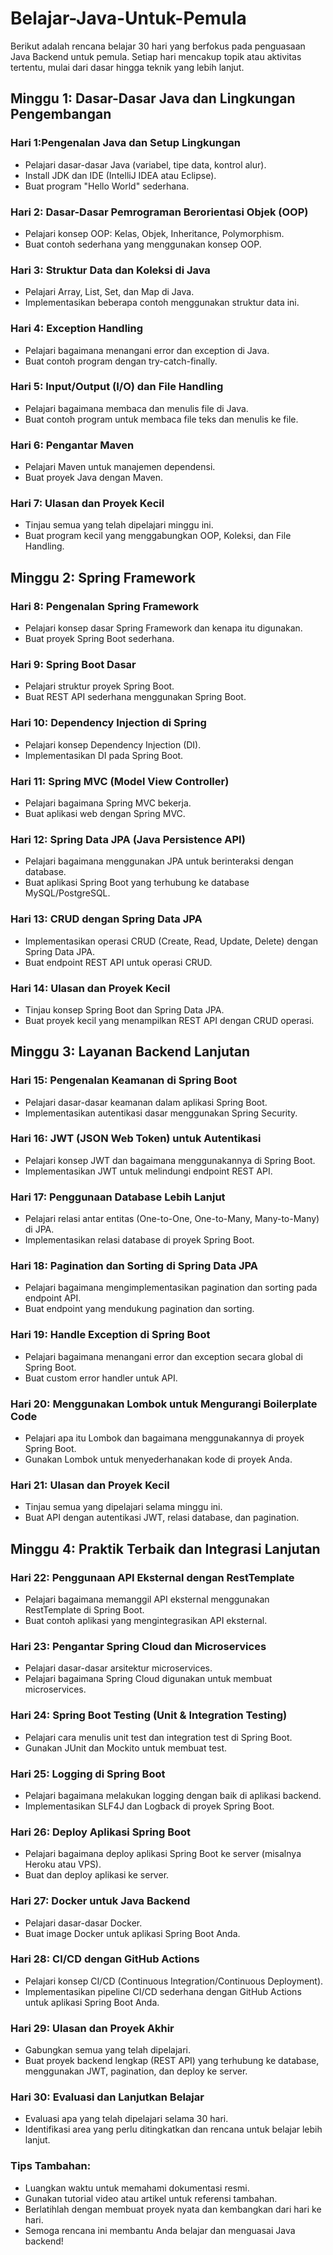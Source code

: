 # Belajar-Java-Untuk-Pemula
Berikut adalah rencana belajar 30 hari yang berfokus pada penguasaan Java Backend untuk pemula. Setiap hari mencakup topik atau aktivitas tertentu, mulai dari dasar hingga teknik yang lebih lanjut.

## Minggu 1: Dasar-Dasar Java dan Lingkungan Pengembangan
### Hari 1:Pengenalan Java dan Setup Lingkungan
- Pelajari dasar-dasar Java (variabel, tipe data, kontrol alur).
- Install JDK dan IDE (IntelliJ IDEA atau Eclipse).
- Buat program "Hello World" sederhana.

### Hari 2: Dasar-Dasar Pemrograman Berorientasi Objek (OOP)
- Pelajari konsep OOP: Kelas, Objek, Inheritance, Polymorphism.
- Buat contoh sederhana yang menggunakan konsep OOP.

### Hari 3: Struktur Data dan Koleksi di Java
- Pelajari Array, List, Set, dan Map di Java.
- Implementasikan beberapa contoh menggunakan struktur data ini.

### Hari 4: Exception Handling
- Pelajari bagaimana menangani error dan exception di Java.
- Buat contoh program dengan try-catch-finally.

### Hari 5: Input/Output (I/O) dan File Handling
- Pelajari bagaimana membaca dan menulis file di Java.
- Buat contoh program untuk membaca file teks dan menulis ke file.

### Hari 6: Pengantar Maven
- Pelajari Maven untuk manajemen dependensi.
- Buat proyek Java dengan Maven.

### Hari 7: Ulasan dan Proyek Kecil
- Tinjau semua yang telah dipelajari minggu ini.
- Buat program kecil yang menggabungkan OOP, Koleksi, dan File Handling.

## Minggu 2: Spring Framework
### Hari 8: Pengenalan Spring Framework
- Pelajari konsep dasar Spring Framework dan kenapa itu digunakan.
- Buat proyek Spring Boot sederhana.

### Hari 9: Spring Boot Dasar
- Pelajari struktur proyek Spring Boot.
- Buat REST API sederhana menggunakan Spring Boot.

### Hari 10: Dependency Injection di Spring
- Pelajari konsep Dependency Injection (DI).
- Implementasikan DI pada Spring Boot.

### Hari 11: Spring MVC (Model View Controller)
- Pelajari bagaimana Spring MVC bekerja.
- Buat aplikasi web dengan Spring MVC.

### Hari 12: Spring Data JPA (Java Persistence API)
- Pelajari bagaimana menggunakan JPA untuk berinteraksi dengan database.
- Buat aplikasi Spring Boot yang terhubung ke database MySQL/PostgreSQL.

### Hari 13: CRUD dengan Spring Data JPA
- Implementasikan operasi CRUD (Create, Read, Update, Delete) dengan Spring Data JPA.
- Buat endpoint REST API untuk operasi CRUD.

### Hari 14: Ulasan dan Proyek Kecil
- Tinjau konsep Spring Boot dan Spring Data JPA.
- Buat proyek kecil yang menampilkan REST API dengan CRUD operasi.

## Minggu 3: Layanan Backend Lanjutan
### Hari 15: Pengenalan Keamanan di Spring Boot
- Pelajari dasar-dasar keamanan dalam aplikasi Spring Boot.
- Implementasikan autentikasi dasar menggunakan Spring Security. 

### Hari 16: JWT (JSON Web Token) untuk Autentikasi
- Pelajari konsep JWT dan bagaimana menggunakannya di Spring Boot.
- Implementasikan JWT untuk melindungi endpoint REST API.

### Hari 17: Penggunaan Database Lebih Lanjut
- Pelajari relasi antar entitas (One-to-One, One-to-Many, Many-to-Many) di JPA.
- Implementasikan relasi database di proyek Spring Boot.

### Hari 18: Pagination dan Sorting di Spring Data JPA
- Pelajari bagaimana mengimplementasikan pagination dan sorting pada endpoint API.
- Buat endpoint yang mendukung pagination dan sorting.

### Hari 19: Handle Exception di Spring Boot
- Pelajari bagaimana menangani error dan exception secara global di Spring Boot.
- Buat custom error handler untuk API.

### Hari 20: Menggunakan Lombok untuk Mengurangi Boilerplate Code
- Pelajari apa itu Lombok dan bagaimana menggunakannya di proyek Spring Boot.
- Gunakan Lombok untuk menyederhanakan kode di proyek Anda.

### Hari 21: Ulasan dan Proyek Kecil
- Tinjau semua yang dipelajari selama minggu ini.
- Buat API dengan autentikasi JWT, relasi database, dan pagination.

## Minggu 4: Praktik Terbaik dan Integrasi Lanjutan

### Hari 22: Penggunaan API Eksternal dengan RestTemplate
- Pelajari bagaimana memanggil API eksternal menggunakan RestTemplate di Spring Boot.
- Buat contoh aplikasi yang mengintegrasikan API eksternal.

### Hari 23: Pengantar Spring Cloud dan Microservices
- Pelajari dasar-dasar arsitektur microservices.
- Pelajari bagaimana Spring Cloud digunakan untuk membuat microservices.

### Hari 24: Spring Boot Testing (Unit & Integration Testing)
- Pelajari cara menulis unit test dan integration test di Spring Boot.
- Gunakan JUnit dan Mockito untuk membuat test.

### Hari 25: Logging di Spring Boot
- Pelajari bagaimana melakukan logging dengan baik di aplikasi backend.
- Implementasikan SLF4J dan Logback di proyek Spring Boot.

### Hari 26: Deploy Aplikasi Spring Boot
- Pelajari bagaimana deploy aplikasi Spring Boot ke server (misalnya Heroku atau VPS).
- Buat dan deploy aplikasi ke server.

### Hari 27: Docker untuk Java Backend
- Pelajari dasar-dasar Docker.
- Buat image Docker untuk aplikasi Spring Boot Anda.

### Hari 28: CI/CD dengan GitHub Actions
- Pelajari konsep CI/CD (Continuous Integration/Continuous Deployment).
- Implementasikan pipeline CI/CD sederhana dengan GitHub Actions untuk aplikasi Spring Boot Anda.

### Hari 29: Ulasan dan Proyek Akhir
- Gabungkan semua yang telah dipelajari.
- Buat proyek backend lengkap (REST API) yang terhubung ke database, menggunakan JWT, pagination, dan deploy ke server.

### Hari 30: Evaluasi dan Lanjutkan Belajar
- Evaluasi apa yang telah dipelajari selama 30 hari.
- Identifikasi area yang perlu ditingkatkan dan rencana untuk belajar lebih lanjut.

### Tips Tambahan:
* Luangkan waktu untuk memahami dokumentasi resmi.
* Gunakan tutorial video atau artikel untuk referensi tambahan.
* Berlatihlah dengan membuat proyek nyata dan kembangkan dari hari ke hari.
* Semoga rencana ini membantu Anda belajar dan menguasai Java backend!
